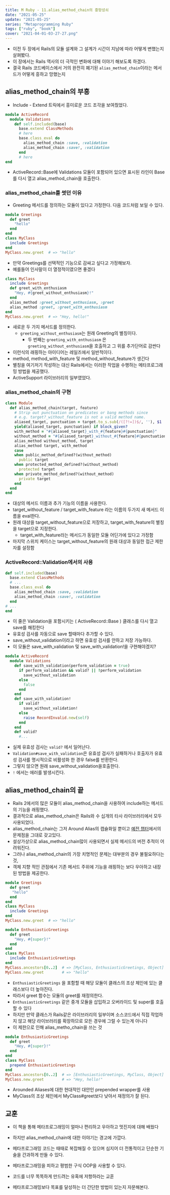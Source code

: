 ```yaml
---
title: M Ruby - 11.alias_method_chain의 흥망성쇠
date: "2021-05-25"
update: "2021-05-25"
series: "Metaprogramming Ruby"
tags: ["ruby", "book"]
cover: "2021-04-01-03-27-27.png"
---
```


* 이전 두 장에서 Rails의 모듈 설계와 그 설계가 시간이 지남에 따라 어떻게 변했는지 살펴봤다.
* 이 장에서는 Rails 역사의 더 극적인 변화에 대해 이야기 해보도록 하겠다.
* 결국 Rails 코드베이스에서 거의 완전히 폐기된 `alias_method_chain`이라는 메서드가 어떻게 흥하고 망했는지

## alias_method_chain의 부흥

* Include - Extend 트릭에서 흥미로운 코드 조각을 보여줬었다.

```ruby
module ActiveRecord
  module Validations
    def self.included(base)
      base.extend ClassMethods
      # here
      base.class_eval do
        alias_method_chain :save, :validation
        alias_method_chain :save!, :validation
      end
      # here
end
```

* ActiveRecord::Base에 Validations 모듈이 포함되어 있으면 표시된 라인이 Base를 다시 열고 alias_method_chain을 호출한다.

### alias_method_chain를 썻던 이유

* Greeting 메서드를 정의하는 모듈이 있다고 가정한다. 다음 코드처럼 보일 수 있다.

```ruby
module Greetings
  def greet
    "hello"
  end 
end
class MyClass
  include Greetings
end
MyClass.new.greet  # => "hello"
```

* 만약 Greetings를 선택적인 기능으로 감싸고 싶다고 가정해보자.
* 예를들어 인사말이 더 열정적이였으면 좋겠다

```ruby
class MyClass
  include Greetings
  def greet_with_enthusiasm
    "Hey, #{greet_without_enthusiasm}!"
  end
  alias_method :greet_without_enthusiasm, :greet
  alias_method :greet, :greet_with_enthusiasm
end
MyClass.new.greet  # => "Hey, hello!"
```

* 새로운 두 가지 메서드를 정의한다. 
  * `greeting_without_enthusiasm`는 원래 Greeting의 별칭이다.
    * 두 번째는 `greeting_with_enthusiasm` 은 `greeting_without_enthusiasm`을 호출하고 그 위를 추가단어로 감싼다
* 이런식의 래핑하는 아이디어는 레일즈에서 일반적이다.
* method, method_with_feature 및 method_without_feature가 생긴다
* 별칭을 여기저기 작성하는 대신 Rails에서는 이러한 작업을 수행하는 메타프로그래밍 방법을 제공했다.
* ActiveSupport 라이브러리의 일부였었다.

### alias_method_chain의 구현

```ruby
class Module
  def alias_method_chain(target, feature)
    # Strip out punctuation on predicates or bang methods since
    # e.g. target?_without_feature is not a valid method name.
    aliased_target, punctuation = target.to_s.sub(/([?!=])$/, ''), $1
    yield(aliased_target, punctuation) if block_given?
    with_method = "#{aliased_target}_with_#{feature}#{punctuation}"
    without_method = "#{aliased_target}_without_#{feature}#{punctuation}"
    alias_method without_method, target
    alias_method target, with_method
    case
    when public_method_defined?(without_method)
      public target
    when protected_method_defined?(without_method)
      protected target
    when private_method_defined?(without_method)
      private target
    end 
  end
end
```

* 대상의 메서드 이름과 추가 기능의 이름을 사용한다.
* target_without_feature / target_with_feature 라는 이름의 두가지 새 메서드 이름을 eval한다.
* 원래 대상을 target_without_feature으로 저장하고, target_with_feature의 별칭을 target으로 지정한다.
  * target_with_feature라는 메서드가 동일한 모듈 어딘가에 있다고 가정함
* 마지막 스위치 케이스는 target_without_feature의 원래 대상과 동일한 접근 제한자를 설정함

### ActiveRecord::Validation에서의 사용

```ruby
def self.included(base)
  base.extend ClassMethods
  # ...
  base.class_eval do
    alias_method_chain :save, :validation
    alias_method_chain :save!, :validation
  end
# ...
end
```

* 이 줄은 Validation을 포함시키는 ( ActiveRecord::Base ) 클래스를 다시 열고 save를 해킹한다
* 유효성 검사를 자동으로 save 할때마다 추가할 수 있다.
* save_without_validation이라고 하면 유효성 검사를 안하고 저장 가능하다.
* 이 모듈은 save_with_validation 및 save_with_validation!을 구현해야겠지?

```ruby
module ActiveRecord
  module Validations
    def save_with_validation(perform_validation = true)
      if perform_validation && valid? || !perform_validation
        save_without_validation
      else
        false
      end 
    end
    def save_with_validation!
      if valid?
        save_without_validation!
      else
        raise RecordInvalid.new(self)
      end 
    end
    def valid?
      #...
```

* 실제 유효성 검사는 `valid?` 에서 일어난다.
* `Validation#save_with_validation`은 유효성 검사가 실패하거나 호출자가 유효성 검사를 명시적으로 비활성화 한 경우 false를 반환한다.
* 그렇지 않으면 원래 save_without_validation을호출한다.
* `!` 에서는 에러를 발생시킨다.

## alias_method_chain의 끝

* Rails 2에서의 많은 모듈이 alias_method_chain을 사용하여 include하는 메서드의 기능을 래핑했다.
* 결과적으로 alias_method_chain은 Rails와 수 십개의 타사 라이브러리에서 모두 사용되었다.
* alias_method_chain는 그저 Around Alias의 캡슐화일 뿐이고 [예전 챕터](https://blog.seongjun.kr/metaprogramming-ruby-5)에서의 문제점을 그대로 갖고있다.
* 설상가상으로 alias_method_chain많이 사용되면서 실제 메서드의 버전 추적이 어려워진다.
* 그러나 alias_method_chain의 가장 치명적인 문제는 대부분의 경우 불필요하다는 것,
* 객체 지향 적인 관점에서 기존 메서드 주위에 기능을 래핑하는 보다 우아하고 내장된 방법을 제공한다.

```ruby
module Greetings
  def greet
   "hello"
  end 
end
class MyClass
  include Greetings
end
MyClass.new.greet  # => "hello"

module EnthusiasticGreetings
  def greet
    "Hey, #{super}!"
  end
end
class MyClass
  include EnthusiasticGreetings
end
MyClass.ancestors[0..2]  # => [MyClass, EnthusiasticGreetings, Object]
MyClass.new.greet        # => "hello"
```

* `EnthusiasticGreetings` 을 포함할 때 해당 모듈이 클래스의 조상 체인에 있는 클래스보다 더 높아진다.
* 따라서 greet 함수는 모듈의 greet를 재정의한다.
* `EnthusiasticGreetings` 같은 중개 모듈을 삽입하고 오버라이드 및 super를 호출할 수 있다
* 하지만 만약 클래스가 Rails같은 라이브러리의 일부이며 소스코드에서 직접 작업하지 않고 해당 라이브러리를 확장하므로 모든 경우에 그럴 수 있는게 아니다
* 이 제한으로 인해 alias_metho_chain을 쓰는 것

```ruby
module EnthusiasticGreetings
  def greet
    "Hey, #{super}!"
  end
end
class MyClass
  prepend EnthusiasticGreetings
end
MyClass.ancestors[0..2]  # => [EnthusiasticGreetings, MyClass, Object]
MyClass.new.greet        # => "Hey, hello!"

```

* Arounded Aliases에 대한 현대적인 대안인 prepended wrapper를 사용
* MyClass의 조상 체인에서 MyClass#greet보다 낮아서 재정의가 잘 된다.

## 교훈

* 이 책을 통해 메타프로그래밍이 얼마나 편리하고 우아하고 멋진지에 대해 배웠다

* 하지만 alias_method_chain에 대한 이야기는 경고에 가깝다.

* 메타프로그래밍 코드는 때때로 복잡해질 수 있으며 심지어 더 전통적이고 단순한 기술을 간과하게 만들 수 있다.

* 메타프로그래밍을 피하고 평범한 구식 OOP을 사용할 수 있다.

* 코드를 너무 똑똑하게 만드려는 유혹에 저항하라는 교훈

* 메타프로그래밍보다 목표를 달성하는 더 간단한 방법이 있는지 자문해본다.

  























